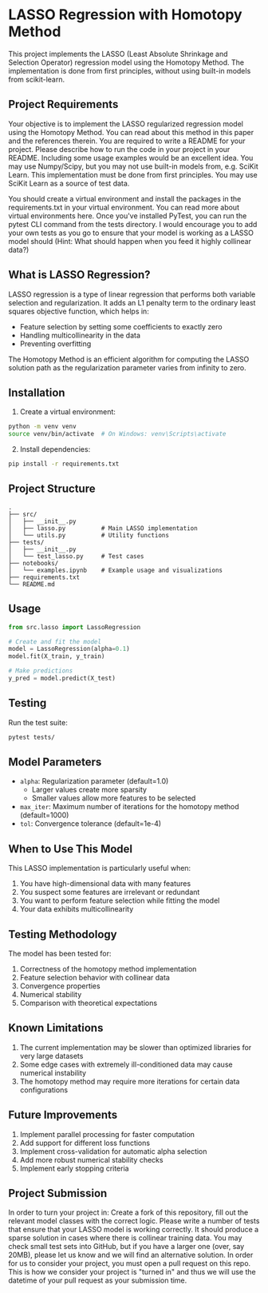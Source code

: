 # LASSO Regression with Homotopy Method

This project implements the LASSO (Least Absolute Shrinkage and Selection Operator) regression model using the Homotopy Method. The implementation is done from first principles, without using built-in models from scikit-learn.

## Project Requirements

Your objective is to implement the LASSO regularized regression model using the Homotopy Method. You can read about this method in this paper and the references therein. You are required to write a README for your project. Please describe how to run the code in your project in your README. Including some usage examples would be an excellent idea. You may use Numpy/Scipy, but you may not use built-in models from, e.g. SciKit Learn. This implementation must be done from first principles. You may use SciKit Learn as a source of test data.

You should create a virtual environment and install the packages in the requirements.txt in your virtual environment. You can read more about virtual environments here. Once you've installed PyTest, you can run the pytest CLI command from the tests directory. I would encourage you to add your own tests as you go to ensure that your model is working as a LASSO model should (Hint: What should happen when you feed it highly collinear data?)

## What is LASSO Regression?

LASSO regression is a type of linear regression that performs both variable selection and regularization. It adds an L1 penalty term to the ordinary least squares objective function, which helps in:
- Feature selection by setting some coefficients to exactly zero
- Handling multicollinearity in the data
- Preventing overfitting

The Homotopy Method is an efficient algorithm for computing the LASSO solution path as the regularization parameter varies from infinity to zero.

## Installation

1. Create a virtual environment:
```bash
python -m venv venv
source venv/bin/activate  # On Windows: venv\Scripts\activate
```

2. Install dependencies:
```bash
pip install -r requirements.txt
```

## Project Structure

```
.
├── src/
│   ├── __init__.py
│   ├── lasso.py          # Main LASSO implementation
│   └── utils.py          # Utility functions
├── tests/
│   ├── __init__.py
│   └── test_lasso.py     # Test cases
├── notebooks/
│   └── examples.ipynb    # Example usage and visualizations
├── requirements.txt
└── README.md
```

## Usage

```python
from src.lasso import LassoRegression

# Create and fit the model
model = LassoRegression(alpha=0.1)
model.fit(X_train, y_train)

# Make predictions
y_pred = model.predict(X_test)
```

## Testing

Run the test suite:
```bash
pytest tests/
```

## Model Parameters

- `alpha`: Regularization parameter (default=1.0)
  - Larger values create more sparsity
  - Smaller values allow more features to be selected
- `max_iter`: Maximum number of iterations for the homotopy method (default=1000)
- `tol`: Convergence tolerance (default=1e-4)

## When to Use This Model

This LASSO implementation is particularly useful when:
1. You have high-dimensional data with many features
2. You suspect some features are irrelevant or redundant
3. You want to perform feature selection while fitting the model
4. Your data exhibits multicollinearity

## Testing Methodology

The model has been tested for:
1. Correctness of the homotopy method implementation
2. Feature selection behavior with collinear data
3. Convergence properties
4. Numerical stability
5. Comparison with theoretical expectations

## Known Limitations

1. The current implementation may be slower than optimized libraries for very large datasets
2. Some edge cases with extremely ill-conditioned data may cause numerical instability
3. The homotopy method may require more iterations for certain data configurations

## Future Improvements

1. Implement parallel processing for faster computation
2. Add support for different loss functions
3. Implement cross-validation for automatic alpha selection
4. Add more robust numerical stability checks
5. Implement early stopping criteria

## Project Submission

In order to turn your project in: Create a fork of this repository, fill out the relevant model classes with the correct logic. Please write a number of tests that ensure that your LASSO model is working correctly. It should produce a sparse solution in cases where there is collinear training data. You may check small test sets into GitHub, but if you have a larger one (over, say 20MB), please let us know and we will find an alternative solution. In order for us to consider your project, you must open a pull request on this repo. This is how we consider your project is "turned in" and thus we will use the datetime of your pull request as your submission time.
